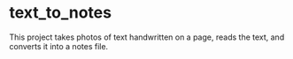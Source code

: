# text_to_notes
This project  takes photos of text handwritten on a page, reads the text, and converts it into a notes file.
